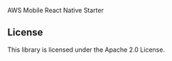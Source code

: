 AWS Mobile React Native Starter

## License

This library is licensed under the Apache 2.0 License. 
